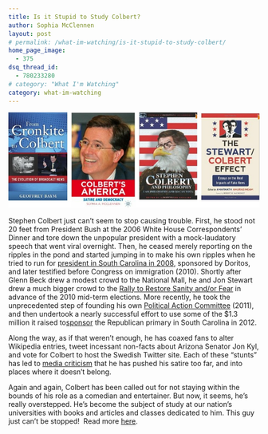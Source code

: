 ```yaml
---
title: Is it Stupid to Study Colbert?
author: Sophia McClennen
layout: post
# permalink: /what-im-watching/is-it-stupid-to-study-colbert/
home_page_image:
  - 375
dsq_thread_id:
  - 780233280
# category: "What I'm Watching"
category: what-im-watching
---
```


![](/assets/img/2012-07-11-colbertbooks.jpeg)

Stephen Colbert just can&#8217;t seem to stop causing trouble. First, he stood not 20 feet from President Bush at the 2006 White House Correspondents&#8217; Dinner and tore down the unpopular president with a mock-laudatory speech that went viral overnight. Then, he ceased merely reporting on the ripples in the pond and started jumping in to make his own ripples when he tried to run for <a href="http://en.wikipedia.org/wiki/Stephen_Colbert_presidential_campaign,_2008" target="_blank">president in South Carolina in 2008</a>, sponsored by Doritos, and later testified before Congress on immigration (2010). Shortly after Glenn Beck drew a modest crowd to the National Mall, he and Jon Stewart drew a much bigger crowd to the <a href="http://www.google.com/url?q=http%3A%2F%2Fwww.huffingtonpost.com%2F2010%2F10%2F30%2Frally-to-restore-sanity-attendance_n_776547.html&sa=D&sntz=1&usg=AFQjCNG7BIO9no3y0reut_ziwAC0ZDJAYw" target="_blank">Rally to Restore Sanity and/or Fear</a> in advance of the 2010 mid-term elections. More recently, he took the unprecedented step of founding his own <a href="http://www.google.com/url?q=http%3A%2F%2Fwww.washingtonpost.com%2Fpolitics%2Ffec-allows-colbert-to-form-super-pac-for-2012-elections%2F2011%2F06%2F30%2FAGxVGBsH_story.html&sa=D&sntz=1&usg=AFQjCNF2YP_E8bHXFRMwI25fcdIdl3uy6A" target="_blank">Political Action Committee</a> (2011), and then undertook a nearly successful effort to use some of the $1.3 million it raised to<a href="http://abcnews.go.com/blogs/politics/2011/12/stephen-colbert-offers-to-buy-south-carolina-primary/" target="_blank">sponsor</a> the Republican primary in South Carolina in 2012.

Along the way, as if that weren&#8217;t enough, he has coaxed fans to alter Wikipedia entries, tweet incessant non-facts about Arizona Senator Jon Kyl, and vote for Colbert to host the Swedish Twitter site. Each of these &#8220;stunts&#8221; has led to <a href="http://www.google.com/url?q=http%3A%2F%2Fwww.nytimes.com%2F2012%2F01%2F14%2Farts%2Fstephen-colbert-stirs-up-political-campaign-and-media.html&sa=D&sntz=1&usg=AFQjCNE557HJd48MT6l8ra9rkvDJaX1_VA" target="_blank">media criticism</a> that he has pushed his satire too far, and into places where it doesn&#8217;t belong.

Again and again, Colbert has been called out for not staying within the bounds of his role as a comedian and entertainer. But now, it seems, he&#8217;s really overstepped. He&#8217;s become the subject of study at our nation&#8217;s universities with books and articles and classes dedicated to him. This guy just can&#8217;t be stopped!  Read more [here][1].

 [1]: http://www.huffingtonpost.com/sophia-a-mcclennen/stephen-colbert-studies_b_1665768.html
